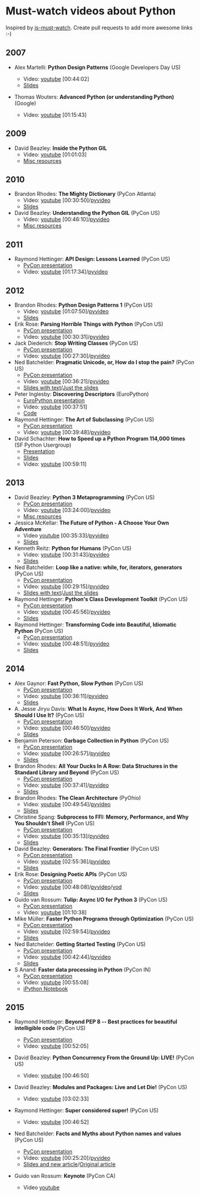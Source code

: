 Must-watch videos about Python
=============
Inspired by [js-must-watch](https://github.com/bolshchikov/js-must-watch). Create pull requests to add more awesome links :-)

## 2007
* Alex Martelli: **Python Design Patterns** (Google Developers Day US)
    * Video: [youtube](https://www.youtube.com/watch?v=0vJJlVBVTFg) [00:44:02]
    * [Slides](http://www.aleax.it/gdd_pydp.pdf)

* Thomas Wouters: **Advanced Python (or understanding Python)** (Google)
    * Video: [youtube](https://www.youtube.com/watch?v=uOzdG3lwcB4) [01:15:43]

## 2009
* David Beazley: **Inside the Python GIL**
    * Video: [youtube](https://www.youtube.com/watch?v=ph374fJqFPE) [01:01:03]
    * [Misc resources](http://www.dabeaz.com/GIL/)

## 2010
* Brandon Rhodes: **The Mighty Dictionary** (PyCon Atlanta)
    * Video: [youtube](https://www.youtube.com/watch?v=C4Kc8xzcA68) [00:30:50]/[pyvideo](http://pyvideo.org/video/276/the-mighty-dictionary-55)
    * [Slides](http://rhodesmill.org/brandon/slides/2010-03-pycon/)
* David Beazley: **Understanding the Python GIL** (PyCon US)
    * Video: [youtube](http://www.youtube.com/watch?v=Obt-vMVdM8s) [00:46:10]/[pyvideo](http://pyvideo.org/video/353/pycon-2010--understanding-the-python-gil---82)
    * [Misc resources](http://www.dabeaz.com/GIL/)

## 2011
* Raymond Hettinger: **API Design: Lessons Learned** (PyCon US)
    * [PyCon presentation](https://us.pycon.org/2011/schedule/presentations/263/)
    * Video: [youtube](http://www.youtube.com/watch?v=heJuQWNdwJI) [01:17:34]/[pyvideo](http://pyvideo.org/video/366/pycon-2011--api-design--lessons-learned)

## 2012
* Brandon Rhodes: **Python Design Patterns 1** (PyCon US)
    * Video: [youtube](https://www.youtube.com/watch?v=Er5K_nR5lDQ) [01:07:50]/[pyvideo](http://pyvideo.org/video/1369/python-design-patterns-1)
    * [Slides](http://rhodesmill.org/brandon/slides/2012-07-pyohio/)
* Erik Rose: **Parsing Horrible Things with Python** (PyCon US)
    * [PyCon presentation](https://us.pycon.org/2012/schedule/presentation/468/)
    * Video: [youtube](https://www.youtube.com/watch?v=tCUdeLIj4hE) [00:30:31]/[pyvideo](http://pyvideo.org/video/708/parsing-horrible-things-with-python)
* Jack Diederich: **Stop Writing Classes** (PyCon US)
    * [PyCon presentation](https://us.pycon.org/2012/schedule/presentation/352/)
    * Video: [youtube](https://www.youtube.com/watch?v=o9pEzgHorH0) [00:27:30]/[pyvideo](http://pyvideo.org/video/880/stop-writing-classes)
* Ned Batchelder: **Pragmatic Unicode, or, How do I stop the pain?** (PyCon US)
    * [PyCon presentation](https://us.pycon.org/2012/schedule/presentation/141/)
    * Video: [youtube](https://www.youtube.com/watch?v=sgHbC6udIqc) [00:36:21]/[pyvideo](http://pyvideo.org/video/948/pragmatic-unicode-or-how-do-i-stop-the-pain)
    * [Slides with text](http://nedbatchelder.com/text/unipain.html)/[Just the slides](http://nedbatchelder.com/text/unipain/unipain.html)
* Peter Inglesby: **Discovering Descriptors** (EuroPython)
    * [EuroPython presentation](https://ep2013.europython.eu/conference/talks/discovering-descriptors)
    * Video: [youtube](https://www.youtube.com/watch?v=D3-NZXHO5QI) [00:37:51]
    * [Code](https://github.com/inglesp/Discovering-Descriptors)
* Raymond Hettinger: **The Art of Subclassing** (PyCon US)
    * [PyCon presentation](https://us.pycon.org/2012/schedule/presentation/399/)
    * Video: [youtube](https://www.youtube.com/watch?v=miGolgp9xq8) [00:39:48]/[pyvideo](http://pyvideo.org/video/879/the-art-of-subclassing)
* David Schachter: **How to Speed up a Python Program 114,000 times** (SF Python Usergroup)
    * [Presentation](https://us.pycon.org/2012/schedule/presentation/399/)
    * [Slides](http://davidschachter.com/ds/SF_Python_Meetup_slides_public.pdf)
    * Video: [youtube](https://www.youtube.com/watch?v=e08kOj2kISU) [00:59:11]

## 2013
* David Beazley: **Python 3 Metaprogramming** (PyCon US)
    * [PyCon presentation](https://us.pycon.org/2013/schedule/presentation/7/)
    * Video: [youtube](https://www.youtube.com/watch?v=sPiWg5jSoZI) [03:24:00]/[pyvideo](http://pyvideo.org/video/1716/python-3-metaprogramming)
    * [Misc resources](http://www.dabeaz.com/py3meta/)
* Jessica McKellar: **The Future of Python - A Choose Your Own Adventure**
    * Video [youtube](https://www.youtube.com/watch?v=d1a4Jbjc-vU) [00:35:33]/[pyvideo](http://pyvideo.org/video/2375/the-future-of-python-a-choose-your-own-adventur)
    * [Slides](https://speakerdeck.com/nzpug/jessica-mckellar-the-future-of-python-a-choose-your-own-adventure-keynote)
* Kenneth Reitz: **Python for Humans** (PyCon US)
    * Video: [youtube](http://www.youtube.com/watch?v=QpkHt1hDYTo) [00:31:43]/[pyvideo](http://pyvideo.org/video/1785/python-for-humans-1)
    * [Slides](https://speakerdeck.com/pyconslides/python-for-humans)
* Ned Batchelder: **Loop like a native: while, for, iterators, generators** (PyCon US)
    * [PyCon presentation](https://us.pycon.org/2013/schedule/presentation/76/)
    * Video: [youtube](https://www.youtube.com/watch?v=EnSu9hHGq5o) [00:29:15]/[pyvideo](http://pyvideo.org/video/1758/loop-like-a-native-while-for-iterators-genera)
    * [Slides with text](http://nedbatchelder.com/text/iter.html)/[Just the slides](http://nedbatchelder.com/text/iter/iter.html)
* Raymond Hettinger: **Python's Class Development Toolkit** (PyCon US)
    * [PyCon presentation](https://us.pycon.org/2013/schedule/presentation/125/)
    * Video: [youtube](https://www.youtube.com/watch?v=HTLu2DFOdTg) [00:45:56]/[pyvideo](http://pyvideo.org/video/1779/pythons-class-development-toolkit)
    * [Slides](https://speakerdeck.com/pyconslides/pythons-class-development-toolkit-by-raymond-hettinger)
* Raymond Hettinger: **Transforming Code into Beautiful, Idiomatic Python** (PyCon US)
    * [PyCon presentation](https://us.pycon.org/2013/schedule/presentation/126/)
    * Video: [youtube](https://www.youtube.com/watch?v=OSGv2VnC0go) [00:48:51]/[pyvideo](http://pyvideo.org/video/1780/transforming-code-into-beautiful-idiomatic-python)
    * [Slides](https://speakerdeck.com/pyconslides/transforming-code-into-beautiful-idiomatic-python-by-raymond-hettinger-1)

## 2014
* Alex Gaynor: **Fast Python, Slow Python** (PyCon US)
    * [PyCon presentation](https://us.pycon.org/2014/schedule/presentation/197/)
    * Video: [youtube](https://www.youtube.com/watch?v=7eeEf_rAJds) [00:36:11]/[pyvideo](http://pyvideo.org/video/2627/fast-python-slow-python)
    * [Slides](https://speakerdeck.com/pycon2014/fast-python-slow-python-by-alex-gaynor)
* A. Jesse Jiryu Davis: **What Is Async, How Does It Work, And When Should I Use It?** (PyCon US)
   * [PyCon presentation](https://us.pycon.org/2014/schedule/presentation/284/)
   * Video: [youtube](https://www.youtube.com/watch?v=9WV7juNmyE8) [00:46:50]/[pyvideo](http://pyvideo.org/video/2565/what-is-async-how-does-it-work-and-when-should)
   * [Slides](https://speakerdeck.com/pycon2014/what-is-async-how-does-it-work-and-when-should-i-use-it-by-a-jesse-jiryu-davis)
* Benjamin Peterson: **Garbage Collection in Python** (PyCon US)
    * [PyCon presentation](https://us.pycon.org/2014/schedule/presentation/153/)
    * Video: [youtube](https://www.youtube.com/watch?v=iHVs_HkjdmI) [00:26:57]/[pyvideo](http://pyvideo.org/video/2633/garbage-collection-in-python)
    * [Slides](https://speakerdeck.com/pycon2014/garbage-collection-in-python-by-benjamin-peterson)
* Brandon Rhodes: **All Your Ducks In A Row: Data Structures in the Standard Library and Beyond** (PyCon US)
    * [PyCon presentation](https://us.pycon.org/2014/schedule/presentation/211/)
    * Video: [youtube](https://www.youtube.com/watch?v=fYlnfvKVDoM) [00:37:41]/[pyvideo](http://pyvideo.org/video/2571/all-your-ducks-in-a-row-data-structures-in-the-s)
    * [Slides](http://rhodesmill.org/brandon/slides/2014-04-pycon/data-structures/)
* Brandon Rhodes: **The Clean Architecture** (PyOhio)
    * Video: [youtube](https://www.youtube.com/watch?v=DJtef410XaM) [00:49:54]/[pyvideo](http://pyvideo.org/video/2840/the-clean-architecture-in-python)
    * [Slides](http://rhodesmill.org/brandon/slides/2014-07-pyohio/clean-architecture/)
* Christine Spang: **Subprocess to FFI: Memory, Performance, and Why You Shouldn't Shell** (PyCon US)
    * [PyCon presentation](https://us.pycon.org/2014/schedule/presentation/190/)
    * Video: [youtube](https://www.youtube.com/watch?v=YAO7PUZvVPw) [00:35:13]/[pyvideo](http://pyvideo.org/video/2640/subprocess-to-ffi-memory-performance-and-why-y)
    * [Slides](https://speakerdeck.com/pycon2014/subprocess-to-ffi-by-christine-spang)
* David Beazley: **Generators: The Final Frontier** (PyCon US)
    * [PyCon presentation](https://us.pycon.org/2014/schedule/presentation/70/)
    * Video: [youtube](https://www.youtube.com/watch?v=5-qadlG7tWo) [02:55:36]/[pyvideo](http://pyvideo.org/video/2575/generators-the-final-frontier)
    * [Slides](http://fr.slideshare.net/dabeaz/generators-the-final-frontier)
* Erik Rose: **Designing Poetic APIs** (PyCon US)
    * [PyCon presentation](https://us.pycon.org/2014/schedule/presentation/207/)
    * Video: [youtube](http://www.youtube.com/watch?v=JQYnFyG7A8c) [00:48:08]/[pyvideo](http://pyvideo.org/video/2647/designing-poetic-apis)/[vod](http://vod.com.ng/en/video/JQYnFyG7A8c/Erik-Rose-Designing-Poetic-APIs-PyCon-2014)
    * [Slides](https://speakerdeck.com/pycon2014/designing-poetic-apis-by-erik-rose)
* Guido van Rossum: **Tulip: Async I/O for Python 3** (PyCon US)
    * [PyCon presentation](https://us.pycon.org/2014/schedule/presentation/284/)
    * Video: [youtube](https://www.youtube.com/watch?v=1coLC-MUCJc) [01:10:38]
* Mike Müller: **Faster Python Programs through Optimization** (PyCon US)
    * [PyCon presentation](https://us.pycon.org/2014/schedule/presentation/71/)
    * Video: [youtube](https://www.youtube.com/watch?v=wNBJDpyRm8w) [02:59:54]/[pyvideo](http://pyvideo.org/video/607/faster-python-programs-through-optimization)
    * [Slides](http://fr.slideshare.net/PyData/faster-python-programs-through-optimization-mike-muller)
* Ned Batchelder: **Getting Started Testing** (PyCon US)
    * [PyCon presentation](https://us.pycon.org/2014/schedule/presentation/150/)
    * Video: [youtube](https://www.youtube.com/watch?v=FxSsnHeWQBY) [00:42:44]/[pyvideo](http://pyvideo.org/video/2674/getting-started-testing)
    * [Slides](https://speakerdeck.com/pycon2014/getting-started-testing-by-ned-batchelder)
* S Anand: **Faster data processing in Python** (PyCon IN)
    * [PyCon presentation](http://in.pycon.org/funnel/2014/165-faster-data-processing-in-python)
    * Video: [youtube](https://www.youtube.com/watch?v=ylBslijJexw) [00:55:08]
    * [iPython Notebook](http://nbviewer.ipython.org/github/sanand0/ipython-notebooks/blob/master/Faster%20Data%20Processing%20in%20Python.ipynb)

## 2015
* Raymond Hettinger: **Beyond PEP 8 -- Best practices for beautiful intelligible code** (PyCon US)
    * [PyCon presentation](https://us.pycon.org/2015/schedule/presentation/416/)
    * Video: [youtube](https://www.youtube.com/watch?v=wf-BqAjZb8M) [00:52:05]

* David Beazley: **Python Concurrency From the Ground Up: LIVE!** (PyCon US)
    * Video: [youtube](https://www.youtube.com/watch?v=MCs5OvhV9S4) [00:46:50]
* David Beazley: **Modules and Packages: Live and Let Die!** (PyCon US)
    * Video: [youtube](https://www.youtube.com/watch?v=0oTh1CXRaQ0) [03:02:33]
* Raymond Hettinger: **Super considered super!** (PyCon US)
    * Video: [youtube](https://www.youtube.com/watch?v=EiOglTERPEo) [00:46:52]
* Ned Batchelder: **Facts and Myths about Python names and values** (PyCon US)
    * [PyCon presentation](https://us.pycon.org/2015/schedule/presentation/362/)
    * Video: [youtube](https://www.youtube.com/watch?v=_AEJHKGk9ns) [00:25:20]/[pyvideo](http://pyvideo.org/video/3466/facts-and-myths-about-python-names-and-values)
    * [Slides and new article](http://nedbatchelder.com/text/names1.html)/[Original article](http://nedbatchelder.com/text/names.html)
* Guido van Rossum: **Keynote** (PyCon CA)
    * Video [youtube](https://www.youtube.com/watch?v=G-uKNd5TSBw)
